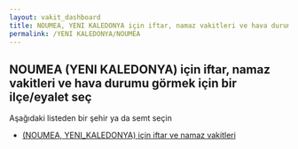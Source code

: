 ```yaml
---
layout: vakit_dashboard
title: NOUMEA, YENI KALEDONYA için iftar, namaz vakitleri ve hava durumu - ilçe/eyalet seç
permalink: /YENI KALEDONYA/NOUMEA
---
```


## NOUMEA (YENI KALEDONYA) için iftar, namaz vakitleri ve hava durumu  görmek için bir ilçe/eyalet seç

Aşağıdaki listeden bir şehir ya da semt seçin

* [ (NOUMEA, YENI_KALEDONYA) için iftar ve namaz vakitleri](/YENI_KALEDONYA/NOUMEA/)

<script type="text/javascript">
  var GLOBAL_COUNTRY = 'YENI KALEDONYA';
  var GLOBAL_CITY = 'NOUMEA';
  var GLOBAL_STATE = 'NOUMEA';
</script>
